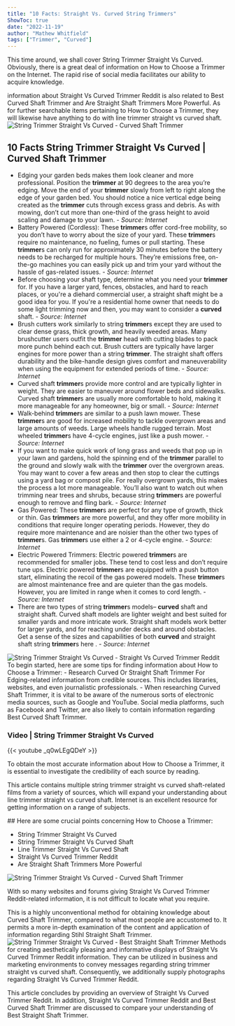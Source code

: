 ```yaml
---
title: "10 Facts: Straight Vs. Curved String Trimmers"
ShowToc: true 
date: "2022-11-19"
author: "Mathew Whitfield" 
tags: ["Trimmer", "Curved"]
---
```


	
This time around, we shall cover String Trimmer Straight Vs Curved. Obviously, there is a great deal of information on How to Choose a Trimmer on the Internet. The rapid rise of social media facilitates our ability to acquire knowledge.

information about Straight Vs Curved Trimmer Reddit is also related to Best Curved Shaft Trimmer and Are Straight Shaft Trimmers More Powerful. As for further searchable items pertaining to How to Choose a Trimmer, they will likewise have anything to do with line trimmer straight vs curved shaft.
<img loading="lazy" src="https://cdn.productreview.com.au/resize/listing-picture/03ab6564-51d3-45ff-ad37-de8de6e230ca?width=1200&height=630&v=2" onerror="this.onerror=null;this.src='https://blogger.googleusercontent.com/img/a/AVvXsEhe7F7TRXHtjiKvHb5vS7DmnxvpHiDyoYyYvm1nHB3Qp2_w3BnM6A2eq4v7FYxCC9bfZt3a9vIMtAYEKUiaDQbHMg-ViyGmRIj39MLp0bGFfgfYw1Dc9q_H-T0wiTm3l0Uq42dETrN9eC8aGJ9_IORZsxST1AcLR7np1koOfcc7tnHa4S8Mwz_xD9d0=s16000';" alt="String Trimmer Straight Vs Curved - Curved Shaft Trimmer" >

## 10 Facts String Trimmer Straight Vs Curved | Curved Shaft Trimmer
-   Edging your garden beds makes them look cleaner and more professional. Position the **trimmer** at 90 degrees to the area you’re edging. Move the end of your **trimmer** slowly from left to right along the edge of your garden bed. You should notice a nice vertical edge being created as the **trimmer** cuts through excess grass and debris. As with mowing, don’t cut more than one-third of the grass height to avoid scaling and damage to your lawn. - <cite>Source: Internet</cite>
-   Battery Powered (Cordless): These **trimmer**s offer cord-free mobility, so you don’t have to worry about the size of your yard. These **trimmer**s require no maintenance, no fueling, fumes or pull starting. These **trimmer**s can only run for approximately 30 minutes before the battery needs to be recharged for multiple hours. They’re emissions free, on-the-go machines you can easily pick up and trim your yard without the hassle of gas-related issues. - <cite>Source: Internet</cite>
-   Before choosing your shaft type, determine what you need your **trimmer** for. If you have a larger yard, fences, obstacles, and hard to reach places, or you're a diehard commercial user, a straight shaft might be a good idea for you. If you're a residential home owner that needs to do some light trimming now and then, you may want to consider a **curved** shaft. - <cite>Source: Internet</cite>
-   Brush cutters work similarly to string **trimmer**s except they are used to clear dense grass, thick growth, and heavily weeded areas. Many brushcutter users outfit the **trimmer** head with cutting blades to pack more punch behind each cut. Brush cutters are typically have larger engines for more power than a string **trimmer**. The straight shaft offers durability and the bike-handle design gives comfort and maneuverability when using the equipment for extended periods of time. - <cite>Source: Internet</cite>
-   Curved shaft **trimmer**s provide more control and are typically lighter in weight. They are easier to maneuver around flower beds and sidewalks. Curved shaft **trimmer**s are usually more comfortable to hold, making it more manageable for any homeowner, big or small. - <cite>Source: Internet</cite>
-   Walk-behind **trimmer**s are similar to a push lawn mower. These **trimmer**s are good for increased mobility to tackle overgrown areas and large amounts of weeds. Large wheels handle rugged terrain. Most wheeled **trimmer**s have 4-cycle engines, just like a push mower. - <cite>Source: Internet</cite>
-   If you want to make quick work of long grass and weeds that pop up in your lawn and gardens, hold the spinning end of the **trimmer** parallel to the ground and slowly walk with the **trimmer** over the overgrown areas. You may want to cover a few areas and then stop to clear the cuttings using a yard bag or compost pile. For really overgrown yards, this makes the process a lot more manageable. You’ll also want to watch out when trimming near trees and shrubs, because string **trimmer**s are powerful enough to remove and fling bark. - <cite>Source: Internet</cite>
-   Gas Powered: These **trimmer**s are perfect for any type of growth, thick or thin. Gas **trimmer**s are more powerful, and they offer more mobility in conditions that require longer operating periods. However, they do require more maintenance and are noisier than the other two types of **trimmer**s. Gas **trimmer**s use either a 2 or 4-cycle engine. - <cite>Source: Internet</cite>
-   Electric Powered Trimmers: Electric powered **trimmer**s are recommended for smaller jobs. These tend to cost less and don’t require tune ups. Electric powered **trimmer**s are equipped with a push button start, eliminating the recoil of the gas powered models. These **trimmer**s are almost maintenance free and are quieter than the gas models. However, you are limited in range when it comes to cord length. - <cite>Source: Internet</cite>
-   There are two types of string **trimmer**s models– **curved** shaft and straight shaft. Curved shaft models are lighter weight and best suited for smaller yards and more intricate work. Straight shaft models work better for larger yards, and for reaching under decks and around obstacles. Get a sense of the sizes and capabilities of both **curved** and straight shaft string **trimmer**s here . - <cite>Source: Internet</cite>


<img loading="lazy" src="https://homedepot.scene7.com/is/image/homedepotcanada/p_1000702692.jpg?wid=1000&hei=1000&op_sharpen=1" onerror="this.onerror=null;this.src='https://blogger.googleusercontent.com/img/a/AVvXsEhe7F7TRXHtjiKvHb5vS7DmnxvpHiDyoYyYvm1nHB3Qp2_w3BnM6A2eq4v7FYxCC9bfZt3a9vIMtAYEKUiaDQbHMg-ViyGmRIj39MLp0bGFfgfYw1Dc9q_H-T0wiTm3l0Uq42dETrN9eC8aGJ9_IORZsxST1AcLR7np1koOfcc7tnHa4S8Mwz_xD9d0=s16000';" alt="String Trimmer Straight Vs Curved - Straight Vs Curved Trimmer Reddit" >
To begin started, here are some tips for finding information about How to Choose a Trimmer:
- Research Curved Or Straight Shaft Trimmer For Edging-related information from credible sources. This includes libraries, websites, and even journalistic professionals.
- When researching Curved Shaft Trimmer, it is vital to be aware of the numerous sorts of electronic media sources, such as Google and YouTube. Social media platforms, such as Facebook and Twitter, are also likely to contain information regarding Best Curved Shaft Trimmer.

### Video | String Trimmer Straight Vs Curved
{{< youtube _q0wLEgQDeY >}} 

To obtain the most accurate information about How to Choose a Trimmer, it is essential to investigate the credibility of each source by reading.

This article contains multiple string trimmer straight vs curved shaft-related films from a variety of sources, which will expand your understanding about line trimmer straight vs curved shaft. Internet is an excellent resource for getting information on a range of subjects.
<script async="async" data-cfasync="false" src="//normallydemandedalter.com/fe63df3c5408708b15d8dc3d9b206b31/invoke.js"></script>
<div id="container-fe63df3c5408708b15d8dc3d9b206b31"></div>
## Here are some crucial points concerning How to Choose a Trimmer:

- String Trimmer Straight Vs Curved
- String Trimmer Straight Vs Curved Shaft
- Line Trimmer Straight Vs Curved Shaft
- Straight Vs Curved Trimmer Reddit
- Are Straight Shaft Trimmers More Powerful

 <img loading="lazy" src="https://i.ytimg.com/vi/gJz-VK9RXe8/hqdefault.jpg" onerror="this.onerror=null;this.src='https://blogger.googleusercontent.com/img/a/AVvXsEhe7F7TRXHtjiKvHb5vS7DmnxvpHiDyoYyYvm1nHB3Qp2_w3BnM6A2eq4v7FYxCC9bfZt3a9vIMtAYEKUiaDQbHMg-ViyGmRIj39MLp0bGFfgfYw1Dc9q_H-T0wiTm3l0Uq42dETrN9eC8aGJ9_IORZsxST1AcLR7np1koOfcc7tnHa4S8Mwz_xD9d0=s16000';" alt="String Trimmer Straight Vs Curved - Curved Shaft Trimmer" >

With so many websites and forums giving Straight Vs Curved Trimmer Reddit-related information, it is not difficult to locate what you require.

This is a highly unconventional method for obtaining knowledge about Curved Shaft Trimmer, compared to what most people are accustomed to. It permits a more in-depth examination of the content and application of information regarding Stihl Straight Shaft Trimmer.
<img loading="lazy" src="https://images-na.ssl-images-amazon.com/images/I/31YDy2ZT21L.jpg" onerror="this.onerror=null;this.src='https://blogger.googleusercontent.com/img/a/AVvXsEhe7F7TRXHtjiKvHb5vS7DmnxvpHiDyoYyYvm1nHB3Qp2_w3BnM6A2eq4v7FYxCC9bfZt3a9vIMtAYEKUiaDQbHMg-ViyGmRIj39MLp0bGFfgfYw1Dc9q_H-T0wiTm3l0Uq42dETrN9eC8aGJ9_IORZsxST1AcLR7np1koOfcc7tnHa4S8Mwz_xD9d0=s16000';" alt="String Trimmer Straight Vs Curved - Best Straight Shaft Trimmer" >
Methods for creating aesthetically pleasing and informative displays of Straight Vs Curved Trimmer Reddit information. They can be utilized in business and marketing environments to convey messages regarding string trimmer straight vs curved shaft. Consequently, we additionally supply photographs regarding Straight Vs Curved Trimmer Reddit.

This article concludes by providing an overview of Straight Vs Curved Trimmer Reddit. In addition, Straight Vs Curved Trimmer Reddit and Best Curved Shaft Trimmer are discussed to compare your understanding of Best Straight Shaft Trimmer.
	
	

